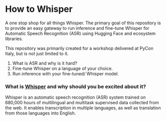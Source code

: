 # How to Whisper


A one stop shop for all things Whisper. The primary goal of this repository is to provide an easy gateway to run inference and fine-tune Whisper for Automatic Speech Recognition (ASR) using Hugging Face and ecosystem libraries.

This repository was primarily created for a workshop delivered at PyCon Italy, but is not just limited to it.

1. What is ASR and why is it hard?
2. Fine-tune Whisper on a language of your choice.
3. Run inference with your fine-tuned/ Whisper model.

### What is [Whisper](https://openai.com/research/whisper) and why should you be excited about it?
Whisper is an automatic speech recognition (ASR) system trained on 680,000 hours of multilingual and multitask supervised data collected from the web. It enables transcription in multiple languages, as well as translation from those languages into English.



